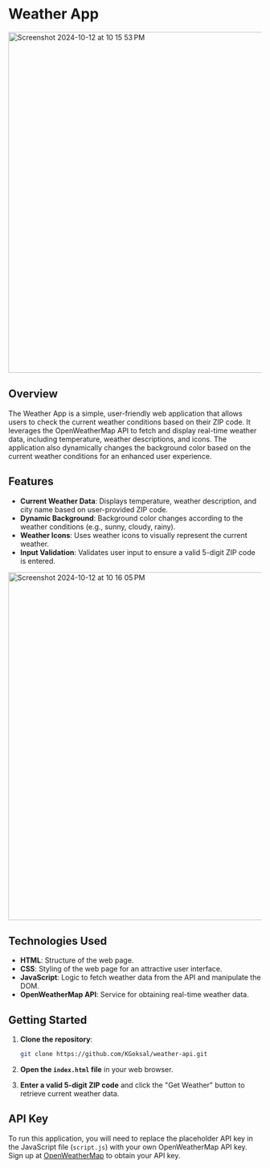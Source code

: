 
# Weather App

<img width="677" alt="Screenshot 2024-10-12 at 10 15 53 PM" src="https://github.com/user-attachments/assets/ca3cf347-996f-4d64-a74c-ae768ae1e396">

## Overview

The Weather App is a simple, user-friendly web application that allows users to check the current weather conditions based on their ZIP code. It leverages the OpenWeatherMap API to fetch and display real-time weather data, including temperature, weather descriptions, and icons. The application also dynamically changes the background color based on the current weather conditions for an enhanced user experience.

## Features

- **Current Weather Data**: Displays temperature, weather description, and city name based on user-provided ZIP code.
- **Dynamic Background**: Background color changes according to the weather conditions (e.g., sunny, cloudy, rainy).
- **Weather Icons**: Uses weather icons to visually represent the current weather.
- **Input Validation**: Validates user input to ensure a valid 5-digit ZIP code is entered.

<img width="691" alt="Screenshot 2024-10-12 at 10 16 05 PM" src="https://github.com/user-attachments/assets/bc1e8cfe-6abe-45ef-b847-c796b4a8b2a6">


## Technologies Used

- **HTML**: Structure of the web page.
- **CSS**: Styling of the web page for an attractive user interface.
- **JavaScript**: Logic to fetch weather data from the API and manipulate the DOM.
- **OpenWeatherMap API**: Service for obtaining real-time weather data.

## Getting Started

1. **Clone the repository**:
   ```bash
   git clone https://github.com/KGoksal/weather-api.git
   ```

2. **Open the `index.html` file** in your web browser.

3. **Enter a valid 5-digit ZIP code** and click the "Get Weather" button to retrieve current weather data.

## API Key

To run this application, you will need to replace the placeholder API key in the JavaScript file (`script.js`) with your own OpenWeatherMap API key. Sign up at [OpenWeatherMap](https://openweathermap.org/) to obtain your API key.
